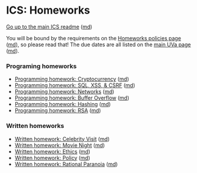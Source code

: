 ICS: Homeworks
==============

[Go up to the main ICS readme](../readme.html) ([md](../readme.md))

You will be bound by the requirements on the [Homeworks policies page](../uva/hw-policies.html) ([md](../uva/hw-policies.md)), so please read that!  The due dates are all listed on the [main UVa page](../uva/index.html) ([md](../uva/index.md)).


### Programing homeworks

- [Programming homework: Cryptocurrency](hw-cryptocurrency.html) ([md](hw-cryptocurrency.md))
- [Programming homework: SQL, XSS, & CSRF](hw-sql-xss-csrf.html) ([md](hw-sql-xss-csrf.md))
- [Programming homework: Networks](hw-networks.html) ([md](hw-networks.md))
- [Programming homework: Buffer Overflow](hw-buffer.html) ([md](hw-buffer.md))
- [Programming homework: Hashing](hw-hashing.html) ([md](hw-hashing.md))
- [Programming homework: RSA](hw-rsa.html) ([md](hw-rsa.md))


### Written homeworks

- [Written homework: Celebrity Visit](hw-celebrity-visit.html) ([md](hw-celebrity-visit.md))
- [Written homework: Movie Night](hw-movie-night.html) ([md](hw-movie-night.md))
- [Written homework: Ethics](hw-ethics.html) ([md](hw-ethics.md))
- [Written homework: Policy](hw-policy.html) ([md](hw-policy.md))
- [Written homework: Rational Paranoia](hw-paranoia.html) ([md](hw-paranoia.md))
